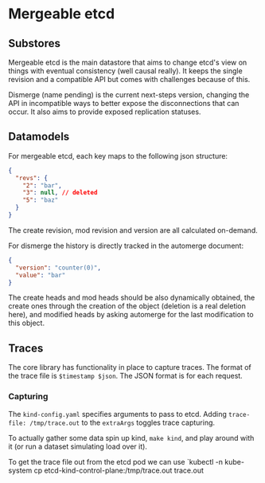 # Mergeable etcd

## Substores

Mergeable etcd is the main datastore that aims to change etcd's view on things with eventual consistency (well causal really).
It keeps the single revision and a compatible API but comes with challenges because of this.

Dismerge (name pending) is the current next-steps version, changing the API in incompatible ways to better expose the disconnections that can occur.
It also aims to provide exposed replication statuses.

## Datamodels

For mergeable etcd, each key maps to the following json structure:
```json
{
  "revs": {
    "2": "bar",
    "3": null, // deleted
    "5": "baz"
  }
}
```

The create revision, mod revision and version are all calculated on-demand.

For dismerge the history is directly tracked in the automerge document:
```json
{
  "version": "counter(0)",
  "value": "bar"
}
```

The create heads and mod heads should be also dynamically obtained, the create ones through the creation of the object (deletion is a real deletion here), and modified heads by asking automerge for the last modification to this object.

## Traces

The core library has functionality in place to capture traces.
The format of the trace file is `$timestamp $json`.
The JSON format is for each request.

### Capturing

The `kind-config.yaml` specifies arguments to pass to etcd.
Adding `trace-file: /tmp/trace.out` to the `extraArgs` toggles trace capturing.

To actually gather some data spin up kind, `make kind`, and play around with it (or run a dataset simulating load over it).

To get the trace file out from the etcd pod we can use `kubectl -n kube-system cp etcd-kind-control-plane:/tmp/trace.out trace.out

